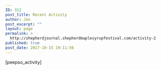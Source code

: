 ```yaml
---
ID: 312
post_title: Recent Activity
author: Jon
post_excerpt: ""
layout: page
permalink: >
  http://shepherdjournal.shepherdmaplesyrupfestival.com/activity-2
published: true
post_date: 2017-10-15 19:11:56
---
```

[peepso_activity]